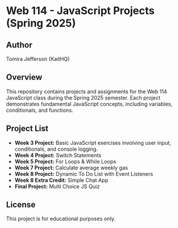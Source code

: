 # Web 114 - JavaScript Projects (Spring 2025)

## Author
Tomira Jefferson (KaitHQ)

## Overview
This repository contains projects and assignments for the Web 114 JavaScript class during the Spring 2025 semester. Each project demonstrates fundamental JavaScript concepts, including variables, conditionals, and functions.

## Project List
- **Week 3 Project:** Basic JavaScript exercises involving user input, conditionals, and console logging.
- **Week 4 Project:** Switch Statements
- **Week 5 Project:** For Loops & While Loops
- **Week 7 Project:** Calculate average weekly gas
- **Week 8 Project:** Dynamic To Do List with Event Listeners
- **Week 8 Extra Credit:** Simple Chat App
- **Final Project:** Multi Choice JS Quiz

## License
This project is for educational purposes only.
